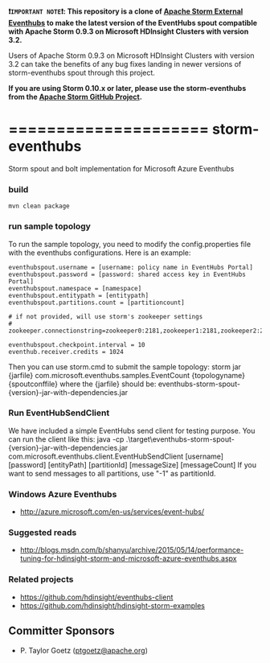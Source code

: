**:heavy_exclamation_mark:```IMPORTANT NOTE```:heavy_exclamation_mark:: This repository is a clone of [Apache Storm External Eventhubs](https://github.com/apache/storm/tree/master/external/storm-eventhubs) to make the latest version of the EventHubs spout compatible with Apache Storm 0.9.3 on Microsoft HDInsight Clusters with version 3.2.**

Users of Apache Storm 0.9.3 on Microsoft HDInsight Clusters with version 3.2 can take the benefits of any bug fixes landing in newer versions of storm-eventhubs spout through this project.

**If you are using Storm 0.10.x or later, please use the storm-eventhubs from the [Apache Storm GitHub Project](https://github.com/apache/storm).**

=====================
storm-eventhubs
=====================

Storm spout and bolt implementation for Microsoft Azure Eventhubs

### build ###
	mvn clean package

### run sample topology ###
To run the sample topology, you need to modify the config.properties file with
the eventhubs configurations. Here is an example:

	eventhubspout.username = [username: policy name in EventHubs Portal]
	eventhubspout.password = [password: shared access key in EventHubs Portal]
	eventhubspout.namespace = [namespace]
	eventhubspout.entitypath = [entitypath]
	eventhubspout.partitions.count = [partitioncount]

	# if not provided, will use storm's zookeeper settings
	# zookeeper.connectionstring=zookeeper0:2181,zookeeper1:2181,zookeeper2:2181

	eventhubspout.checkpoint.interval = 10
	eventhub.receiver.credits = 1024

Then you can use storm.cmd to submit the sample topology:
	storm jar {jarfile} com.microsoft.eventhubs.samples.EventCount {topologyname} {spoutconffile}
	where the {jarfile} should be: eventhubs-storm-spout-{version}-jar-with-dependencies.jar

### Run EventHubSendClient ###
We have included a simple EventHubs send client for testing purpose. You can run the client like this:
	java -cp .\target\eventhubs-storm-spout-{version}-jar-with-dependencies.jar com.microsoft.eventhubs.client.EventHubSendClient
 	[username] [password] [entityPath] [partitionId] [messageSize] [messageCount]
If you want to send messages to all partitions, use "-1" as partitionId.

### Windows Azure Eventhubs ###
* http://azure.microsoft.com/en-us/services/event-hubs/
	
### Suggested reads
* http://blogs.msdn.com/b/shanyu/archive/2015/05/14/performance-tuning-for-hdinsight-storm-and-microsoft-azure-eventhubs.aspx

### Related projects
* https://github.com/hdinsight/eventhubs-client
* https://github.com/hdinsight/hdinsight-storm-examples

## Committer Sponsors

 * P. Taylor Goetz ([ptgoetz@apache.org](mailto:ptgoetz@apache.org))

